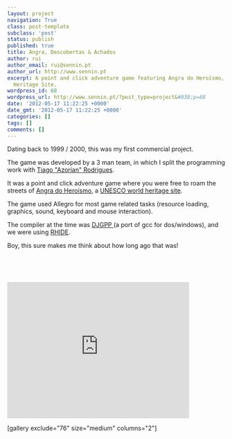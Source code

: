 ```yaml
---
layout: project
navigation: True
class: post-template
subclass: 'post'
status: publish
published: true
title: Angra, Descobertas & Achados
author: rui
author_email: rui@sennin.pt
author_url: http://www.sennin.pt
excerpt: A point and click adventure game featuring Angra do Heroísmo, a  UNESCO World
  Heritage Site.
wordpress_id: 68
wordpress_url: http://www.sennin.pt/?post_type=project&#038;p=68
date: '2012-05-17 11:22:25 +0000'
date_gmt: '2012-05-17 11:22:25 +0000'
categories: []
tags: []
comments: []
---
```

<p>Dating back to 1999 / 2000, this was my first commercial project.</p>
<p>The game was developed by a 3 man team, in which I split the programming work with <a href="http://azorian.pt.vu/">Tiago "Azorian" Rodrigues</a>.</p>
<p>It was a point and click adventure game where you were free to roam the streets of <a href="http://maps.google.com/maps?q=angra+do+hero%C3%ADsmo&amp;hl=pt-PT&amp;ie=UTF8&amp;sll=37.0625,-95.677068&amp;sspn=60.158465,135.263672&amp;t=h&amp;hnear=Angra+Do+Heroismo,+A%C3%A7ores,+Portugal&amp;z=14">Angra do Hero&iacute;smo</a>, a <a href="http://whc.unesco.org/en/list/206">UNESCO world heritage site</a>.</p>
<p>The game used Allegro for most game related tasks (resource loading, graphics, sound, keyboard and mouse interaction).</p>
<p>The compiler at the time was <a href="http://www.delorie.com/djgpp/">DJGPP </a>(a port of gcc for dos/windows), and we were using <a href="http://www.rhide.com/">RHIDE</a>.</p>
<p>Boy, this sure makes me think about how long ago that was!</p>
<p>&nbsp;</p>
<p>&nbsp;</p>
<p><iframe src="http://www.youtube.com/embed/uLxpgTRwSNo" frameborder="0" width="420" height="315"></iframe></p>
<p>[gallery exclude="76" size="medium" columns="2"]</p>
